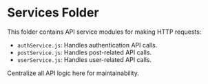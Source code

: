 # Services Folder

This folder contains API service modules for making HTTP requests:

- `authService.js`: Handles authentication API calls.
- `postService.js`: Handles post-related API calls.
- `userService.js`: Handles user-related API calls.

Centralize all API logic here for maintainability.
